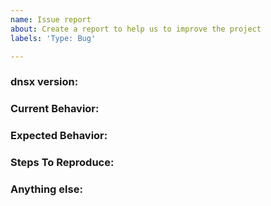 ```yaml
---
name: Issue report
about: Create a report to help us to improve the project
labels: 'Type: Bug'

---
```


<!-- 
1. Please search to see if an issue already exists for the bug you encountered.
2. For support requests, FAQs or "How to" questions, please use the GitHub Discussions section instead - https://github.com/projectdiscovery/dnsx/discussions or
3. Join our discord server at https://discord.gg/projectdiscovery and post the question on the #dnsx channel.
-->

<!-- ISSUES MISSING IMPORTANT INFORMATION MAY BE CLOSED WITHOUT INVESTIGATION. -->

### dnsx version:
<!-- You can find current version of dnsx with "dnsx -version" -->
<!-- We only accept issues that are reproducible on the latest version of dnsx. -->
<!-- You can find the latest version of project at https://github.com/projectdiscovery/dnsx/releases/ -->

### Current Behavior:
<!-- A concise description of what you're experiencing. -->

### Expected Behavior:
<!-- A concise description of what you expected to happen. -->

### Steps To Reproduce:
<!--
Example: steps to reproduce the behavior:
1. Run 'dnsx ..'
2. See error...
-->


### Anything else:
<!-- Links? References? Screnshots? Anything that will give us more context about the issue that you are encountering! -->